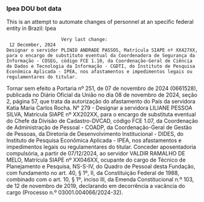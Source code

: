  ### Ipea DOU bot data
 This is an attempt to automate changes of personnel at an specific federal entity in Brazil: Ipea
 
                        Very last change: 
 	 12 December, 2024
	Designar o servidor PLINIO ANDRADE PASSOS, Matrícula SIAPE nº XX427XX, para o encargo de substituto eventual da Coordenadora de Segurança da Informação - COSEG, código FCE 1.10, da Coordenação-Geral de Ciência de Dados e Tecnologia da Informação - CGDTI, do Instituto de Pesquisa Econômica Aplicada - IPEA, nos afastamentos e impedimentos legais ou regulamentares do titular.
Tornar sem efeito a Portaria nº 251, de 07 de novembro de 2024 (0661528), publicada no Diário Oficial da União no dia 08 de novembro de 2024, seção 2, página 57, que trata da autorização do afastamento do País da servidora Katia Maria Carlos Rocha.
N° 279 - Designar a servidora LILIANE PESSOA SILVA, Matrícula SIAPE nº XX202XX, para o encargo de substituta eventual do Chefe da Divisão de Cadastro-DVCAD, código FCE 1.07, da Coordenação de Administração de Pessoal - COADP, da Coordenação-Geral de Gestão de Pessoas, da Diretoria de Desenvolvimento Institucional - DIDES, do Instituto de Pesquisa Econômica Aplicada - IPEA, nos afastamentos e impedimentos legais ou regulamentares do titular.
Conceder aposentadoria compulsória, a partir de 07/12/2024, ao servidor VALDIR RAMALHO DE MELO, Matrícula SIAPE nº XX046XX, ocupante do cargo de Técnico de Planejamento e Pesquisa, NS-S-IV, do Quadro de Pessoal desta Fundação, com fundamento no art. 40, § 1º, II, da Constituição Federal de 1988, combinado com o art. 10, § 1º, inciso III, da Emenda Constitucional n.º 103, de 12 de novembro de 2019, declarando em decorrência a vacância do cargo (Processo n.º 03001.004066/2024-32).
